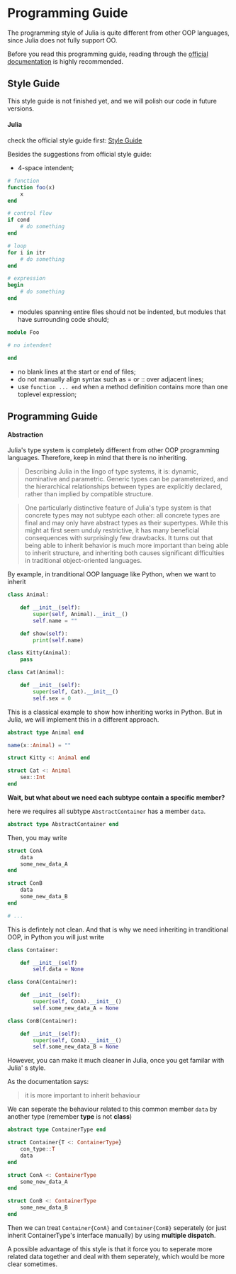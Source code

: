 # Programming Guide

The programming style of Julia is quite different from
other OOP languages, since Julia does not fully support
OO.

Before you read this programming guide, reading through
the [official documentation](https://docs.julialang.org/)
is highly recommended.

## Style Guide

This style guide is not finished yet, and we will polish our code in future versions.

#### Julia

check the official style guide first: [Style Guide](https://docs.julialang.org/en/stable/manual/style-guide/)

Besides the suggestions from official style guide:

- 4-space intendent;

```julia
# function
function foo(x)
    x
end

# control flow
if cond
    # do something
end

# loop
for i in itr
    # do something
end

# expression
begin
    # do something
end
```

- modules spanning entire files should not be indented, but modules that have surrounding code should;

```julia
module Foo

# no intendent

end
```

- no blank lines at the start or end of files;
- do not manually align syntax such as = or :: over adjacent lines;
- use `function ... end` when a method definition contains more than one toplevel expression;


## Programming Guide

#### Abstraction

Julia's type system is completely different from other OOP programming languages. Therefore, keep in mind that there is no inheriting.

> Describing Julia in the lingo of type systems, it is: dynamic, nominative and parametric. Generic types can be parameterized, and the hierarchical relationships between types are explicitly declared, rather than implied by compatible structure. 

> One particularly distinctive feature of Julia's type system is that concrete types may not subtype each other: all concrete types are final and may only have abstract types as their supertypes. While this might at first seem unduly restrictive, it has many beneficial consequences with surprisingly few drawbacks. It turns out that being able to inherit behavior is much more important than being able to inherit structure, and inheriting both causes significant difficulties in traditional object-oriented languages. 

By example, in tranditional OOP language like Python, when we want to inherit

```python
class Animal:

    def __init__(self):
        super(self, Animal).__init__()
        self.name = ""

    def show(self):
        print(self.name)

class Kitty(Animal):
    pass

class Cat(Animal):

    def __init__(self):
        super(self, Cat).__init__()
        self.sex = 0

```

This is a classical example to show how inheriting works in Python. But in Julia, we will implement this in a different approach.

```julia
abstract type Animal end

name(x::Animal) = ""

struct Kitty <: Animal end

struct Cat <: Animal
    sex::Int
end
```

**Wait, but what about we need each subtype contain a specific member?**

here we requires all subtype `AbstractContainer` has a member `data`.

```julia
abstract type AbstractContainer end
```

Then, you may write

```julia
struct ConA
    data
    some_new_data_A
end

struct ConB
    data
    some_new_data_B
end

# ...
```

This is defintely not clean. And that is why we need inheriting in tranditional OOP, in Python you will just write

```python
class Container:

    def __init__(self)
        self.data = None

class ConA(Container):

    def __init__(self):
        super(self, ConA).__init__()
        self.some_new_data_A = None

class ConB(Container):

    def __init__(self):
        super(self, ConA).__init__()
        self.some_new_data_B = None
```

However, you can make it much cleaner in Julia, once you get familar with Julia'
s style.

As the documentation says:

> it is more important to inherit behaviour

We can seperate the behaviour related to this common member `data` by another type (remember **type** is not **class**)

```julia
abstract type ContainerType end

struct Container{T <: ContainerType}
    con_type::T
    data
end

struct ConA <: ContainerType
    some_new_data_A
end

struct ConB <: ContainerType
    some_new_data_B
end

```

Then we can treat `Container{ConA}` and `Container{ConB}` seperately (or just inherit ContainerType's interface manually) by using **multiple dispatch**.

A possible advantage of this style is that it force you to seperate more related data together and deal with them seperately, which would be more clear sometimes.
